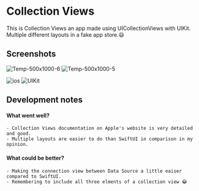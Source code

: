# Collection Views

This is Collection Views an app made using UICollectionViews with UIKit. Multiple different layouts in a fake app store.😃



## Screenshots

![Temp-500x1000-6](https://user-images.githubusercontent.com/77019152/200448495-3d5a4f1d-fbfd-43f5-850f-4821e7d22495.jpg)
![Temp-500x1000-5](https://user-images.githubusercontent.com/77019152/200448434-05ca0c3b-14bf-4465-9d40-bd71ea70191b.jpg)



![ios](https://img.shields.io/badge/13.0%2B-iOS-blue)
![UIKit](https://img.shields.io/badge/UIKit-framework%20-orange)



## Development notes

#### What went well?

    - Collection Views documentation on Apple's website is very detailed and good.
    - Multiple layouts are easier to do than SwiftUI in comparison in my opinion.
    

#### What could be better?

    - Making the connection view between Data Source a little eaiser compared to SwiftUI.
    - Remembering to include all three elments of a collection view 😂

